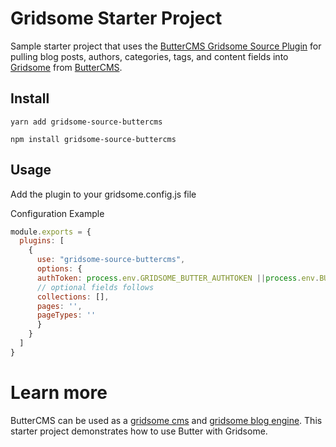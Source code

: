 # Gridsome Starter Project

Sample starter project that uses the [ButterCMS Gridsome Source Plugin](https://github.com/ButterCMS/gridsome-source-buttercms) for pulling blog posts, authors, categories, tags, and content fields into [Gridsome](https://gridsome.org) from [ButterCMS](https://buttercms.com).

## Install

```
yarn add gridsome-source-buttercms

npm install gridsome-source-buttercms
```

## Usage

Add the plugin to your gridsome.config.js file

Configuration Example

```js
module.exports = {
  plugins: [
    {
      use: "gridsome-source-buttercms",
      options: {
      authToken: process.env.GRIDSOME_BUTTER_AUTHTOKEN ||process.env.BUTTER_AUTHTOKEN,
      // optional fields follows
      collections: [],
      pages: '',
      pageTypes: ''
      }
    }
  ]
}
```

# Learn more

ButterCMS can be used as a [gridsome cms](https://buttercms.com/gridsome-cms/) and [gridsome blog engine](https://buttercms.com/gridsome-blog-engine/). This starter project demonstrates how to use Butter with Gridsome.
